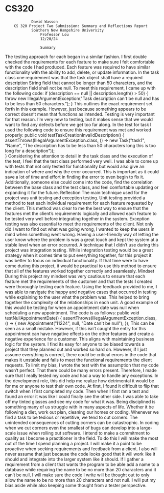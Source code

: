 # CS320

				David Wasson	
		CS 320 Project Two Submission: Summary and Reflections Report
				Southern New Hampshire University
					Professor Lou
					12/20/24

					Summary
The testing approach for each began in a similar fashion. I first double checked the requirements for each feature to make sure I felt comfortable with the code I had produced. Each feature was required to have similar functionality with the ability to add, delete, or update information. In the task class one requirement was that the task object shall have a required description String field that cannot be longer than 50 characters, and the description field shall not be null. To meet this requirement, I came up with the following code:
if (description == null || description.length() > 50) {
            throw new IllegalArgumentException("Task description can't be null and has to be less than 50 characters.");
        }
This outlines the exact requirement set forth in this example. However, just because something appears to be correct doesn’t mean that functions as intended. Testing is very important for that reason. I’m very new to testing, but it makes sense that we would want to find any defects before we get too far along. In the test for task I used the following code to ensure this requirement was met and worked properly:
public void testTaskCreationInvalidDescription() {
        assertThrows(IllegalArgumentException.class, () -> new Task("task1", "Name", "The description has to be less than 50 characters long this is too long for a description"));        
    }
Considering the attention to detail in the task class and the execution of the test, I feel that the test class performed very well. I was able to come up with tests that not only tested for functionality but would also give an indication of where and why the error occurred. This is important as it could save a lot of time and effort in finding the error to even begin to fix it. Additionally, someone else could come into the code, find the correlation between the base class and the test class, and feel comfortable updating or expanding it for the future. 
					Reflection
The main technique used for the project was unit testing and exception testing. Unit testing provided a method to test each individual requirement for each feature requested by the client. This method was clear to me the best way to ensure that the features met the client’s requirements logically and allowed each feature to be tested very well before integrating together in the system. Exception testing was also essential to meet the requirements of the client. Not only did I want to find out what was going wrong, I wanted to keep the users in mind when something went wrong. Having a user-friendly way of letting the user know where the problem is was a great touch and kept the system at a stable level when an error occurred. A technique that I didn’t use during this project was integration testing. While integration testing would be a great strategy when it comes time to put everything together, for this project it was better to focus on individual functionality. If that time were to have come during this project, it would be practical to use this method to ensure that all of the features worked together correctly and seamlessly. 
					Mindset	
During this project my mindset was very cautious to ensure that each feature met the requirements of the customer and that the tests I created were thoroughly testing each feature. Using the feedback provided to me, I was able to navigate the happy and negative cases that occurred in testing while explaining to the user what the problem was. This helped to bring together the complexity of the relationships in each unit. A good example of this would be testing for when an appointment date was null when scheduling a new appointment. The code is as follows:
public void testNullAppointmentDate() {
        assertThrows(IllegalArgumentException.class, () -> {
            new Appointment("I1224", null, "Date can't be null");
        });
This can be seen as a small mistake. However, if this isn’t caught the entry for this appointment can have negative effects on the other features and create a negative experience for a customer. This aligns with maintaining business logic for the system. 
I find its easy for anyone to be biased towards a project that they planned out and worked so hard on. However, if I just assume everything is correct, there could be critical errors in the code that makes it unstable and fails to meet the functional requirements the client requests. To limit my bias, I wrote the test with the assumption that my code wasn’t perfect. That there could be many errors present. Therefore, I made sure that I really tested my code and had a way to handle any exceptions. In the development role, this did help me realize how detrimental it would be for me or anyone to test their own code. At first, I found it difficult to flip that switch when I first completed my code. Then when I first ran a test and found an error it was like I could finally see the other side. I was able to take off my tinted glasses and see my code for what it was. 
Being disciplined is something many of us struggle with in many aspects of life. Whether it be following a diet, work out plan, cleaning our homes or coding. Whenever we find a task to be tedious or repetitive, we tend to cut corners. The unintended consequences of cutting corners can be catastrophic. In coding when we cut corners even the smallest of bugs can develop into a large-scale issue when rolling out software. I intend to make a commitment to quality as I become a practitioner in the field. To do this I will make the most out of the time I spend planning a project. I will make it a point to be proactive when seeking requirements and feedback from a client. I also will never assume that just because the code looks good that it will work like it should and integrate into the larger system like it should. If I gather a requirement from a client that wants the program to be able add a name to a database while requiring the name to be no more than 20 characters and it can’t be null, I will make sure the code I write will be thought out to only allow the name to be no more than 20 characters and not null. I will put my bias aside while also keeping some thought from a tester perspective. 

